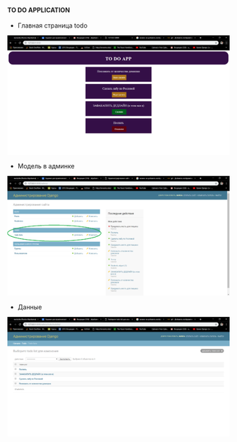 #### TO DO APPLICATION
- Главная страница todo

![alt text](./pic/main.png)

-  Модель в админке

![alt text](./pic/admin.png)

- Данные

![alt text](./pic/data.png)
